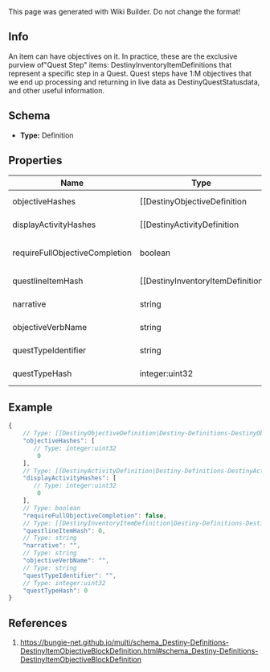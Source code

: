 <span class="wiki-builder">This page was generated with Wiki Builder. Do not change the format!</span>

## Info
An item can have objectives on it.  In practice, these are the exclusive purview of&quot;Quest Step&quot; items: DestinyInventoryItemDefinitions that represent a specific step in a Quest. Quest steps have 1:M objectives that we end up processing and returning in live data as DestinyQuestStatusdata, and other useful information.

## Schema
* **Type:** Definition

## Properties
Name | Type | Description
---- | ---- | -----------
objectiveHashes | [[DestinyObjectiveDefinition|Destiny-Definitions-DestinyObjectiveDefinition]]:ManifestDefinition:integer:uint32[] | The hashes to Objectives (DestinyObjectiveDefinition) that are part of this Quest Step, in theorder that they should be rendered.
displayActivityHashes | [[DestinyActivityDefinition|Destiny-Definitions-DestinyActivityDefinition]]:ManifestDefinition:integer:uint32[] | For every entry in objectiveHashes, there is a corresponding entry in this arrayat the same index.  If the objective is meant to be associated with a specific DestinyActivityDefinition,there will be a valid hash at that index.  Otherwise, it will be invalid (0).
requireFullObjectiveCompletion | boolean | If True, all objectives must be completed for the step to be completed.If False, any one objective can be completed for the step to be completed.
questlineItemHash | [[DestinyInventoryItemDefinition|Destiny-Definitions-DestinyInventoryItemDefinition]]:ManifestDefinition:integer:uint32 | The hash for the DestinyInventoryItemDefinition representing the Quest to which this Quest Step belongs.
narrative | string | The localized string for narrative text related to this quest step, if any.
objectiveVerbName | string | The localized string describing an action to be performed associated with the objectives, if any.
questTypeIdentifier | string | The identifier for the type of quest being performed, if any.  Not associated with any fixed definition, yet.
questTypeHash | integer:uint32 | A hashed value for the questTypeIdentifier, because apparently I like to be redundant.

## Example
```javascript
{
    // Type: [[DestinyObjectiveDefinition|Destiny-Definitions-DestinyObjectiveDefinition]]:ManifestDefinition:integer:uint32[]
    "objectiveHashes": [
       // Type: integer:uint32
        0
    ],
    // Type: [[DestinyActivityDefinition|Destiny-Definitions-DestinyActivityDefinition]]:ManifestDefinition:integer:uint32[]
    "displayActivityHashes": [
       // Type: integer:uint32
        0
    ],
    // Type: boolean
    "requireFullObjectiveCompletion": false,
    // Type: [[DestinyInventoryItemDefinition|Destiny-Definitions-DestinyInventoryItemDefinition]]:ManifestDefinition:integer:uint32
    "questlineItemHash": 0,
    // Type: string
    "narrative": "",
    // Type: string
    "objectiveVerbName": "",
    // Type: string
    "questTypeIdentifier": "",
    // Type: integer:uint32
    "questTypeHash": 0
}

```

## References
1. https://bungie-net.github.io/multi/schema_Destiny-Definitions-DestinyItemObjectiveBlockDefinition.html#schema_Destiny-Definitions-DestinyItemObjectiveBlockDefinition
